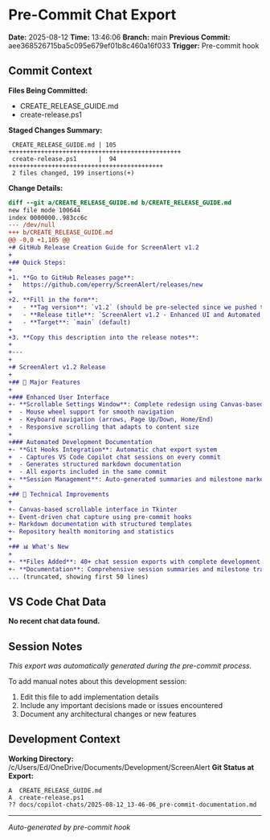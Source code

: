 # Pre-Commit Chat Export

**Date:** 2025-08-12
**Time:** 13:46:06
**Branch:** main
**Previous Commit:** aee368526715ba5c095e679ef01b8c460a16f033
**Trigger:** Pre-commit hook

## Commit Context

**Files Being Committed:**
- CREATE_RELEASE_GUIDE.md
- create-release.ps1

**Staged Changes Summary:**
```
 CREATE_RELEASE_GUIDE.md | 105 ++++++++++++++++++++++++++++++++++++++++++++++++
 create-release.ps1      |  94 +++++++++++++++++++++++++++++++++++++++++++
 2 files changed, 199 insertions(+)
```

**Change Details:**
```diff
diff --git a/CREATE_RELEASE_GUIDE.md b/CREATE_RELEASE_GUIDE.md
new file mode 100644
index 0000000..983cc6c
--- /dev/null
+++ b/CREATE_RELEASE_GUIDE.md
@@ -0,0 +1,105 @@
+# GitHub Release Creation Guide for ScreenAlert v1.2
+
+## Quick Steps:
+
+1. **Go to GitHub Releases page**: 
+   https://github.com/eperry/ScreenAlert/releases/new
+
+2. **Fill in the form**:
+   - **Tag version**: `v1.2` (should be pre-selected since we pushed the tag)
+   - **Release title**: `ScreenAlert v1.2 - Enhanced UI and Automated Documentation`
+   - **Target**: `main` (default)
+
+3. **Copy this description into the release notes**:
+
+---
+
+# ScreenAlert v1.2 Release
+
+## 🎉 Major Features
+
+### Enhanced User Interface
+- **Scrollable Settings Window**: Complete redesign using Canvas-based scrolling
+  - Mouse wheel support for smooth navigation  
+  - Keyboard navigation (arrows, Page Up/Down, Home/End)
+  - Responsive scrolling that adapts to content size
+
+### Automated Development Documentation  
+- **Git Hooks Integration**: Automatic chat export system
+  - Captures VS Code Copilot chat sessions on every commit
+  - Generates structured markdown documentation
+  - All exports included in the same commit
+- **Session Management**: Auto-generated summaries and milestone markers
+
+## 🔧 Technical Improvements
+
+- Canvas-based scrollable interface in Tkinter
+- Event-driven chat capture using pre-commit hooks  
+- Markdown documentation with structured templates
+- Repository health monitoring and statistics
+
+## 📊 What's New
+
+- **Files Added**: 40+ chat session exports with complete development history
+- **Documentation**: Comprehensive session summaries and milestone tracking
... (truncated, showing first 50 lines)
```

## VS Code Chat Data

**No recent chat data found.**


## Session Notes

*This export was automatically generated during the pre-commit process.*

To add manual notes about this development session:
1. Edit this file to add implementation details
2. Include any important decisions made or issues encountered
3. Document any architectural changes or new features

## Development Context

**Working Directory:** /c/Users/Ed/OneDrive/Documents/Development/ScreenAlert
**Git Status at Export:**
```
A  CREATE_RELEASE_GUIDE.md
A  create-release.ps1
?? docs/copilot-chats/2025-08-12_13-46-06_pre-commit-documentation.md
```

---
*Auto-generated by pre-commit hook*
